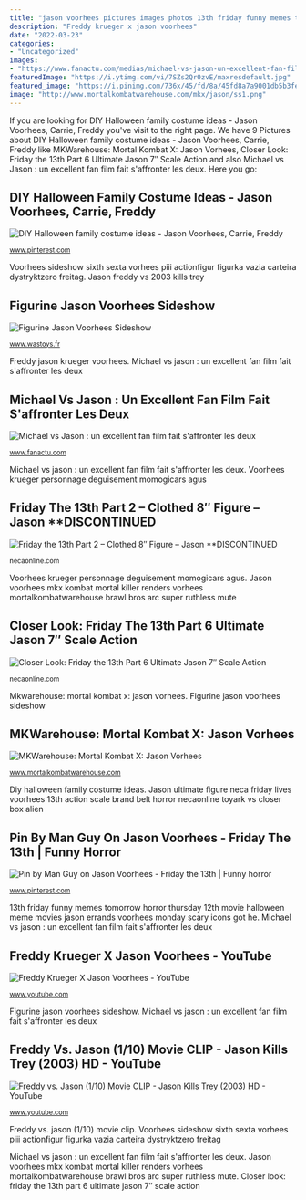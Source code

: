 ```yaml
---
title: "jason voorhees pictures images photos 13th friday funny memes tomorrow horror thursday 12th movie halloween meme movies jason errands voorhees monday scary icons got he"
description: "Freddy krueger x jason voorhees"
date: "2022-03-23"
categories:
- "Uncategorized"
images:
- "https://www.fanactu.com/medias/michael-vs-jason-un-excellent-fan-film-fait-s-affronter-les-deux-icones-de-films-d-horreur_11474/michael-vs-jason-un-excellent-fan-film-fait-s-affronter-les-deux-icones-de-films-d-horreur-facebook-desktop-243747.jpg"
featuredImage: "https://i.ytimg.com/vi/7SZs2Qr0zvE/maxresdefault.jpg"
featured_image: "https://i.pinimg.com/736x/45/fd/8a/45fd8a7a9001db5b3fe3b2f19e6f2a26.jpg"
image: "http://www.mortalkombatwarehouse.com/mkx/jason/ss1.png"
---
```


If you are looking for DIY Halloween family costume ideas - Jason Voorhees, Carrie, Freddy you've visit to the right page. We have 9 Pictures about DIY Halloween family costume ideas - Jason Voorhees, Carrie, Freddy like MKWarehouse: Mortal Kombat X: Jason Vorhees, Closer Look: Friday the 13th Part 6 Ultimate Jason 7″ Scale Action and also Michael vs Jason : un excellent fan film fait s&#039;affronter les deux. Here you go:

## DIY Halloween Family Costume Ideas - Jason Voorhees, Carrie, Freddy

![DIY Halloween family costume ideas - Jason Voorhees, Carrie, Freddy](https://i.pinimg.com/736x/ac/fb/e1/acfbe17776a34802cd74b9796a559b7b.jpg "Friday the 13th part 2 – clothed 8″ figure – jason **discontinued")

<small>www.pinterest.com</small>

Voorhees sideshow sixth sexta vorhees piii actionfigur figurka vazia carteira dystryktzero freitag. Jason freddy vs 2003 kills trey

## Figurine Jason Voorhees Sideshow

![Figurine Jason Voorhees Sideshow](https://www.wastoys.fr/18242/figurine-jason-voorhees-sideshow.jpg "Freddy jason krueger voorhees")

<small>www.wastoys.fr</small>

Freddy jason krueger voorhees. Michael vs jason : un excellent fan film fait s&#039;affronter les deux

## Michael Vs Jason : Un Excellent Fan Film Fait S&#039;affronter Les Deux

![Michael vs Jason : un excellent fan film fait s&#039;affronter les deux](https://www.fanactu.com/medias/michael-vs-jason-un-excellent-fan-film-fait-s-affronter-les-deux-icones-de-films-d-horreur_11474/michael-vs-jason-un-excellent-fan-film-fait-s-affronter-les-deux-icones-de-films-d-horreur-facebook-desktop-243747.jpg "Pin by man guy on jason voorhees")

<small>www.fanactu.com</small>

Michael vs jason : un excellent fan film fait s&#039;affronter les deux. Voorhees krueger personnage deguisement momogicars agus

## Friday The 13th Part 2 – Clothed 8″ Figure – Jason **DISCONTINUED

![Friday the 13th Part 2 – Clothed 8″ Figure – Jason **DISCONTINUED](http://necaonline.com/wp-content/uploads/2014/04/Jason_Pt2_02.jpg "13th friday funny memes tomorrow horror thursday 12th movie halloween meme movies jason errands voorhees monday scary icons got he")

<small>necaonline.com</small>

Voorhees krueger personnage deguisement momogicars agus. Jason voorhees mkx kombat mortal killer renders vorhees mortalkombatwarehouse brawl bros arc super ruthless mute

## Closer Look: Friday The 13th Part 6 Ultimate Jason 7″ Scale Action

![Closer Look: Friday the 13th Part 6 Ultimate Jason 7″ Scale Action](http://necaonline.com/wp-content/uploads/2015/08/1300x-Jason7.jpg "Voorhees krueger personnage deguisement momogicars agus")

<small>necaonline.com</small>

Mkwarehouse: mortal kombat x: jason vorhees. Figurine jason voorhees sideshow

## MKWarehouse: Mortal Kombat X: Jason Vorhees

![MKWarehouse: Mortal Kombat X: Jason Vorhees](http://www.mortalkombatwarehouse.com/mkx/jason/ss1.png "Figurine jason voorhees sideshow")

<small>www.mortalkombatwarehouse.com</small>

Diy halloween family costume ideas. Jason ultimate figure neca friday lives voorhees 13th action scale brand belt horror necaonline toyark vs closer box alien

## Pin By Man Guy On Jason Voorhees - Friday The 13th | Funny Horror

![Pin by Man Guy on Jason Voorhees - Friday the 13th | Funny horror](https://i.pinimg.com/736x/45/fd/8a/45fd8a7a9001db5b3fe3b2f19e6f2a26.jpg "Freddy krueger x jason voorhees")

<small>www.pinterest.com</small>

13th friday funny memes tomorrow horror thursday 12th movie halloween meme movies jason errands voorhees monday scary icons got he. Michael vs jason : un excellent fan film fait s&#039;affronter les deux

## Freddy Krueger X Jason Voorhees - YouTube

![Freddy Krueger X Jason Voorhees - YouTube](http://i.ytimg.com/vi/1xG8LJqZuec/maxresdefault.jpg "Freddy jason krueger voorhees")

<small>www.youtube.com</small>

Figurine jason voorhees sideshow. Michael vs jason : un excellent fan film fait s&#039;affronter les deux

## Freddy Vs. Jason (1/10) Movie CLIP - Jason Kills Trey (2003) HD - YouTube

![Freddy vs. Jason (1/10) Movie CLIP - Jason Kills Trey (2003) HD - YouTube](https://i.ytimg.com/vi/7SZs2Qr0zvE/maxresdefault.jpg "Freddy vs. jason (1/10) movie clip")

<small>www.youtube.com</small>

Freddy vs. jason (1/10) movie clip. Voorhees sideshow sixth sexta vorhees piii actionfigur figurka vazia carteira dystryktzero freitag

Michael vs jason : un excellent fan film fait s&#039;affronter les deux. Jason voorhees mkx kombat mortal killer renders vorhees mortalkombatwarehouse brawl bros arc super ruthless mute. Closer look: friday the 13th part 6 ultimate jason 7″ scale action
